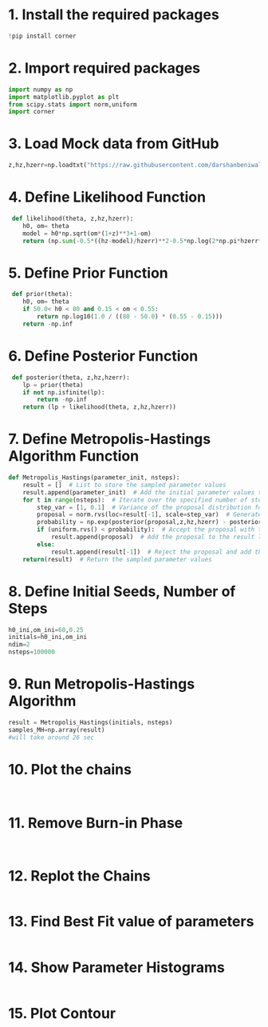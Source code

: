 # 1. Install the required packages
 
```python  
!pip install corner
```
# 2. Import required packages

```python
import numpy as np
import matplotlib.pyplot as plt
from scipy.stats import norm,uniform
import corner
```
# 3. Load Mock data from GitHub

```python
z,hz,hzerr=np.loadtxt("https://raw.githubusercontent.com/darshanbeniwal/Data_to_Discovery_ASTROCOSMOCON_SGT_2023/main/Hubble_30.txt",unpack=True)
```
# 4. Define Likelihood Function

```python
 def likelihood(theta, z,hz,hzerr):
    h0, om= theta
    model = h0*np.sqrt(om*(1+z)**3+1-om)
    return (np.sum(-0.5*((hz-model)/hzerr)**2-0.5*np.log(2*np.pi*hzerr**2)))
```
# 5. Define Prior Function

```python
 def prior(theta):
    h0, om= theta
    if 50.0< h0 < 80 and 0.15 < om < 0.55:
        return np.log10(1.0 / ((80 - 50.0) * (0.55 - 0.15)))
    return -np.inf
```
# 6. Define Posterior Function

```python
 def posterior(theta, z,hz,hzerr):
    lp = prior(theta)
    if not np.isfinite(lp):
        return -np.inf
    return (lp + likelihood(theta, z,hz,hzerr))
```
# 7. Define Metropolis-Hastings Algorithm Function

```python
def Metropolis_Hastings(parameter_init, nsteps):
    result = []  # List to store the sampled parameter values
    result.append(parameter_init)  # Add the initial parameter values to the result list
    for t in range(nsteps):  # Iterate over the specified number of steps
        step_var = [1, 0.1]  # Variance of the proposal distribution for each parameter
        proposal = norm.rvs(loc=result[-1], scale=step_var)  # Generate a proposal parameter value from a normal distribution
        probability = np.exp(posterior(proposal,z,hz,hzerr) - posterior(result[-1],z,hz,hzerr))  # Calculate the acceptance probability
        if (uniform.rvs() < probability):  # Accept the proposal with the acceptance probability
            result.append(proposal)  # Add the proposal to the result list
        else:
            result.append(result[-1])  # Reject the proposal and add the previous parameter value to the result list
    return(result)  # Return the sampled parameter values
```
# 8. Define Initial Seeds, Number of Steps

```python
h0_ini,om_ini=60,0.25
initials=h0_ini,om_ini
ndim=2
nsteps=100000
```
# 9. Run Metropolis-Hastings Algorithm

```python
result = Metropolis_Hastings(initials, nsteps)
samples_MH=np.array(result)
#will take around 26 sec
```
# 10. Plot the chains

```python
 
```
# 11. Remove Burn-in Phase

```python


```

```python

```
# 12. Replot the Chains

```python


```
# 13. Find Best Fit value of parameters

```python

```
# 14. Show Parameter Histograms

```python

```
# 15. Plot Contour

```python

```

